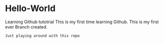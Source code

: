# Hello-World
Learning Github tutotrial
This is my first time learning Github. This is my first ever Branch created.

`Just playing around with this repo`

